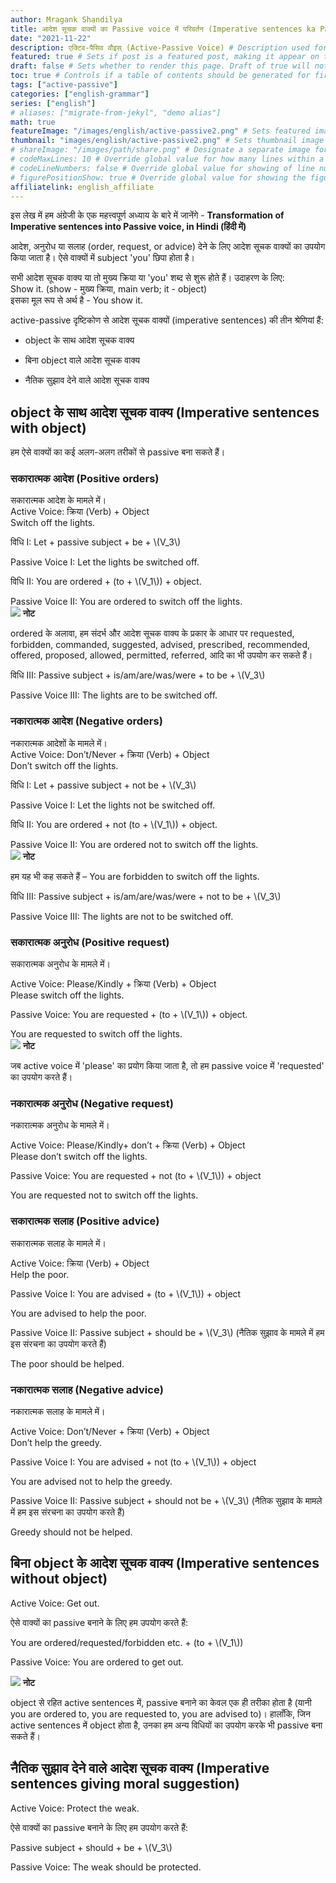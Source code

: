 ```yaml
---
author: Mragank Shandilya
title: आदेश सूचक वाक्यों का Passive voice में परिवर्तन (Imperative sentences ka Passive banana) 
date: "2021-11-22"
description: एक्टिव-पैसिव वौइस् (Active-Passive Voice) # Description used for search engine.
featured: true # Sets if post is a featured post, making it appear on the sidebar. A featured post won't be listed on the sidebar if it's the current page
draft: false # Sets whether to render this page. Draft of true will not be rendered.
toc: true # Controls if a table of contents should be generated for first-level links automatically.
tags: ["active-passive"]
categories: ["english-grammar"]
series: ["english"]
# aliases: ["migrate-from-jekyl", "demo alias"]
math: true
featureImage: "/images/english/active-passive2.png" # Sets featured image on blog post.
thumbnail: "images/english/active-passive2.png" # Sets thumbnail image appearing inside card on homepage. I will keep it the same as featureImage.
# shareImage: "/images/path/share.png" # Designate a separate image for social media sharing.
# codeMaxLines: 10 # Override global value for how many lines within a code block before auto-collapsing.
# codeLineNumbers: false # Override global value for showing of line numbers within code block.
# figurePositionShow: true # Override global value for showing the figure label.
affiliatelink: english_affiliate
---
```


इस लेख में हम अंग्रेजी के एक महत्त्वपूर्ण अध्याय के बारे में जानेंगे - <strong>Transformation of Imperative sentences into Passive voice, in Hindi (हिंदी में)</strong>

आदेश, अनुरोध या सलाह (order, request, or advice) देने के लिए आदेश सूचक वाक्यों का उपयोग किया जाता है। ऐसे वाक्यों में subject 'you' छिपा होता है।

सभी आदेश सूचक वाक्य या तो मुख्य क्रिया या 'you' शब्द से शुरू होते हैं। उदाहरण के लिए:<br>
Show it. (show - मुख्य क्रिया, main verb; it - object) <br>
इसका मूल रूप से अर्थ है - You show it. 

active-passive दृष्टिकोण से आदेश सूचक वाक्यों (imperative sentences) की तीन श्रेणियां हैं:

* object के साथ आदेश सूचक वाक्य

* बिना object वाले आदेश सूचक वाक्य

* नैतिक सुझाव देने वाले आदेश सूचक वाक्य


## object के साथ आदेश सूचक वाक्य (Imperative sentences with object)

हम ऐसे वाक्यों का कई अलग-अलग तरीकों से passive बना सकते हैं।

### सकारात्मक आदेश (Positive orders)

सकारात्मक आदेश के मामले में। <br>
Active Voice: क्रिया (Verb) + Object <br>
Switch off the lights. 	

<p>विधि I: Let + passive subject + be + \(V_3\) </p>
Passive Voice I: Let the lights be switched off. 		

<p>विधि II: You are ordered + (to + \(V_1\)) + object. </p>
Passive Voice II: You are ordered to switch off the lights. 

<div class="toc-mak">
  <img src="../../../images/pencil.png">
  <b>नोट</b><br>

ordered के अलावा, हम संदर्भ और आदेश सूचक वाक्य के प्रकार के आधार पर requested, forbidden, commanded, suggested, advised, prescribed, recommended, offered, proposed, allowed, permitted, referred, आदि का भी उपयोग कर सकते हैं।
</div>

<p>विधि III: Passive subject + is/am/are/was/were + to be + \(V_3\) </p>
Passive Voice III: The lights are to be switched off. 

### नकारात्मक आदेश (Negative orders)

नकारात्मक आदेशों के मामले में।  <br>
Active Voice: Don’t/Never + क्रिया (Verb) + Object <br>
Don’t switch off the lights. 	

<p>विधि I: Let + passive subject + not be + \(V_3\) </p>
Passive Voice I: Let the lights not be switched off. 		

<p>विधि II: You are ordered + not (to + \(V_1\)) + object. </p>
Passive Voice II: You are ordered not to switch off the lights. 

<div class="toc-mak">
  <img src="../../../images/pencil.png">
  <b>नोट</b><br>

हम यह भी कह सकते हैं – You are forbidden to switch off the lights.
</div>

<p>विधि III: Passive subject + is/am/are/was/were + not to be + \(V_3\) </p>
Passive Voice III: The lights are not to be switched off. 

### सकारात्मक अनुरोध (Positive request)

सकारात्मक अनुरोध के मामले में।

Active Voice: Please/Kindly + क्रिया (Verb) + Object <br>
Please switch off the lights. 	

<p>Passive Voice: You are requested + (to + \(V_1\)) + object. </p>
You are requested to switch off the lights. 

<div class="toc-mak">
  <img src="../../../images/pencil.png">
  <b>नोट</b><br>

जब active voice में 'please' का प्रयोग किया जाता है, तो हम passive voice में 'requested' का उपयोग करते हैं।
</div>

### नकारात्मक अनुरोध (Negative request)

नकारात्मक अनुरोध के मामले में।

Active Voice: Please/Kindly+ don’t + क्रिया (Verb) + Object <br>
Please don’t switch off the lights. 	

<p>Passive Voice: You are requested + not (to + \(V_1\)) + object </p>
You are requested not to switch off the lights. 

### सकारात्मक सलाह (Positive advice)

सकारात्मक सलाह के मामले में।

Active Voice: क्रिया (Verb) + Object <br>
Help the poor.

<p>Passive Voice I: You are advised + (to + \(V_1\)) + object </p>
You are advised to help the poor. 

<p>Passive Voice II: Passive subject + should be + \(V_3\) (नैतिक सुझाव के मामले में हम इस संरचना का उपयोग करते हैं) </p>
The poor should be helped. 

### नकारात्मक सलाह (Negative advice)

नकारात्मक सलाह के मामले में।

Active Voice: Don’t/Never + क्रिया (Verb) + Object <br>
Don’t help the greedy.

<p>Passive Voice I: You are advised + not (to + \(V_1\)) + object</p>
You are advised not to help the greedy. 

<p>Passive Voice II: Passive subject + should not be + \(V_3\) (नैतिक सुझाव के मामले में हम इस संरचना का उपयोग करते हैं)</p>
Greedy should not be helped. 


## बिना object के आदेश सूचक वाक्य (Imperative sentences without object)

Active Voice: Get out. 

ऐसे वाक्यों का passive बनाने के लिए हम उपयोग करते हैं: <br>
<p>You are ordered/requested/forbidden etc. + (to + \(V_1\))</p>

Passive Voice: You are ordered to get out.

<div class="toc-mak">
  <img src="../../../images/pencil.png">
  <b>नोट</b><br>

object से रहित active sentences में, passive बनाने का केवल एक ही तरीका होता है (यानी you are ordered to, you are requested to, you are advised to)। हालाँकि, जिन active sentences में object होता है, उनका हम अन्य विधियों का उपयोग करके भी passive बना सकते हैं।
</div>


## नैतिक सुझाव देने वाले आदेश सूचक वाक्य (Imperative sentences giving moral suggestion)

Active Voice: Protect the weak. 

ऐसे वाक्यों का passive बनाने के लिए हम उपयोग करते हैं: <br>
<p>Passive subject + should + be + \(V_3\)</p>

Passive Voice: The weak should be protected. 

